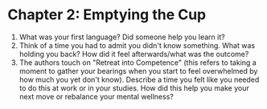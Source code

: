 # Chapter 2: Emptying the Cup

1. What was your first language? 
Did someone help you learn it? 
2. Think of a time you had to admit you didn't know something. 
What was holding you back? How did it feel afterwards/what was the outcome? 
3. The authors touch on "Retreat into Competence" 
(this refers to taking a moment to gather your bearings when you start to feel overwhelmed by how much you yet don't know). 
Describe a time you felt like you needed to do this at work or in your studies. 
How did this help you make your next move or rebalance your mental wellness?